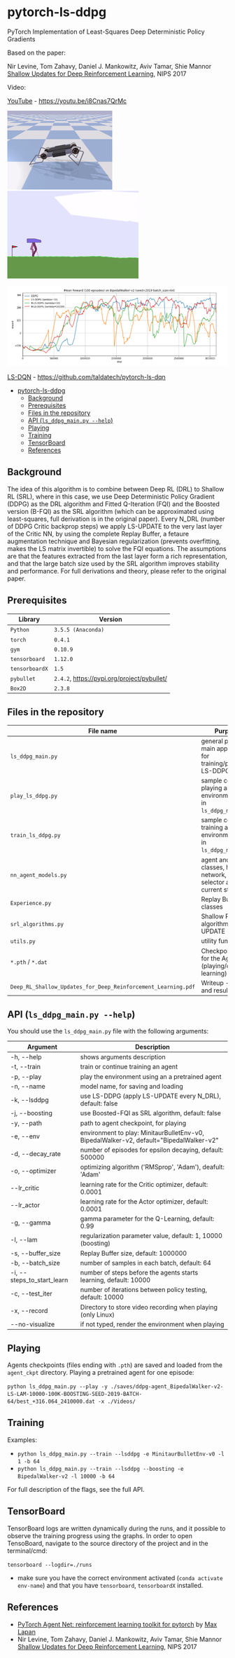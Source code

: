 # pytorch-ls-ddpg
PyTorch Implementation of Least-Squares Deep Deterministic Policy Gradients

Based on the paper:

Nir Levine, Tom Zahavy, Daniel J. Mankowitz, Aviv Tamar, Shie Mannor [Shallow Updates for Deep Reinforcement Learning](https://arxiv.org/abs/1705.07461), NIPS 2017

Video:

[YouTube](https://youtu.be/i8Cnas7QrMc) - https://youtu.be/i8Cnas7QrMc


![minitaur](https://github.com/taldatech/pytorch-ls-ddpg/blob/master/images/minitaur.gif)
![bipedal](https://github.com/taldatech/pytorch-ls-ddpg/blob/master/images/bipedal.gif)

![ddpg](https://github.com/taldatech/pytorch-ls-ddpg/blob/master/images/ddpg_graph.png)

[LS-DQN](https://github.com/taldatech/pytorch-ls-dqn) - https://github.com/taldatech/pytorch-ls-dqn

- [pytorch-ls-ddpg](#pytorch-ls-ddpg)
  * [Background](#background)
  * [Prerequisites](#prerequisites)
  * [Files in the repository](#files-in-the-repository)
  * [API (`ls_ddpg_main.py --help`)](#api---ls-ddpg-mainpy---help--)
  * [Playing](#playing)
  * [Training](#training)
  * [TensorBoard](#tensorboard)
  * [References](#references)

## Background
The idea of this algorithm is to combine between Deep RL (DRL) to Shallow RL (SRL), where in this case, we use Deep Deterministic Policy Gradient (DDPG) as the DRL algorithm and
Fitted Q-Iteration (FQI) and the Boosted version (B-FQI) as the SRL algorithm (which can be approximated using least-squares, full derivation is in the original paper).
Every N_DRL (number of DDPG Critic backprop steps) we apply LS-UPDATE to the very last layer of the Critic NN, by using the complete Replay Buffer, a fetaure augmentation technique and
Bayesian regularization (prevents overfitting, makes the LS matrix invertible) to solve the FQI equations.
The assumptions are that the features extracted from the last layer form a rich representation, and that the large batch size used by the SRL algorithm improves stability and performance.
For full derivations and theory, please refer to the original paper.

## Prerequisites
|Library         | Version |
|----------------------|----|
|`Python`|  `3.5.5 (Anaconda)`|
|`torch`|  `0.4.1`|
|`gym`|  `0.10.9`|
|`tensorboard`|  `1.12.0`|
|`tensorboardX`|  `1.5`|
|`pybullet`| `2.4.2`, https://pypi.org/project/pybullet/|
|`Box2D`| `2.3.8`|

## Files in the repository

|File name         | Purpsoe |
|----------------------|------|
|`ls_ddpg_main.py`| general purpose main application for training/playing a LS-DDPG agent|
|`play_ls_ddpg.py`| sample code for playing an environment, also in `ls_ddpg_main.py`|
|`train_ls_ddpg.py`| sample code for training an environment, also in `ls_ddpg_main.py`|
|`nn_agent_models.py`| agent and DDPG classes, holds the network, action selector and current state|
|`Experience.py`| Replay Buffer classes|
|`srl_algorithms.py`| Shallow RL algorithms, LS-UPDATE|
|`utils.py`| utility functions|
|`*.pth` / `*.dat`| Checkpoint files for the Agents (playing/continual learning)|
|`Deep_RL_Shallow_Updates_for_Deep_Reinforcement_Learning.pdf`| Writeup - theory and results|

## API (`ls_ddpg_main.py --help`)


You should use the `ls_ddpg_main.py` file with the following arguments:

|Argument                 | Description                                 |
|-------------------------|---------------------------------------------|
|-h, --help       | shows arguments description             |
|-t, --train     | train or continue training an agent  |
|-p, --play    | play the environment using an a pretrained agent |
|-n, --name       | model name, for saving and loading |
|-k, --lsddpg	| use LS-DDPG (apply LS-UPDATE every N_DRL), default: false |
|-j, --boosting| use Boosted-FQI as SRL algorithm, default: false |
|-y, --path| path to agent checkpoint, for playing |
|-e, --env| environment to play: MinitaurBulletEnv-v0, BipedalWalker-v2, default="BipedalWalker-v2" |
|-d, --decay_rate| number of episodes for epsilon decaying, default: 500000 |
|-o, --optimizer| optimizing algorithm ('RMSprop', 'Adam'), deafult: 'Adam' |
|--lr_critic| learning rate for the Critic optimizer, default: 0.0001 |
|--lr_actor| learning rate for the Actor optimizer, default: 0.0001 |
|-g, --gamma| gamma parameter for the Q-Learning, default: 0.99 |
|-l, --lam| regularization parameter value, default: 1, 10000 (boosting) |
|-s, --buffer_size| Replay Buffer size, default: 1000000 |
|-b, --batch_size| number of samples in each batch, default: 64 |
|-i, --steps_to_start_learn| number of steps before the agents starts learning, default: 10000 |
|-c, --test_iter| number of iterations between policy testing, default: 10000 |
|-x, --record| Directory to store video recording when playing (only Linux) |
|--no-visualize| if not typed, render the environment when playing |

## Playing
Agents checkpoints (files ending with `.pth`) are saved and loaded from the `agent_ckpt` directory.
Playing a pretrained agent for one episode:

`python ls_ddpg_main.py --play -y ./saves/ddpg-agent_BipedalWalker-v2-LS-LAM-10000-100K-BOOSTING-SEED-2019-BATCH-64/best_+316.064_2410000.dat -x ./Videos/`

## Training

Examples:

* `python ls_ddpg_main.py --train --lsddpg -e MinitaurBulletEnv-v0 -l 1 -b 64`
* `python ls_ddpg_main.py --train --lsddpg --boosting -e BipedalWalker-v2 -l 10000 -b 64`

For full description of the flags, see the full API.

## TensorBoard

TensorBoard logs are written dynamically during the runs, and it possible to observe the training progress using the graphs. In order to open TensoBoard, navigate to the source directory of the project and in the terminal/cmd:

`tensorboard --logdir=./runs`

* make sure you have the correct environment activated (`conda activate env-name`) and that you have `tensorboard`, `tensorboardX` installed.

## References
* [PyTorch Agent Net: reinforcement learning toolkit for pytorch](https://github.com/Shmuma/ptan) by [Max Lapan](https://github.com/Shmuma)
* Nir Levine, Tom Zahavy, Daniel J. Mankowitz, Aviv Tamar, Shie Mannor [Shallow Updates for Deep Reinforcement Learning](https://arxiv.org/abs/1705.07461), NIPS 2017



